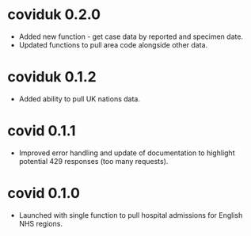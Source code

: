 # coviduk 0.2.0

* Added new function - get case data by reported and specimen date.
* Updated functions to pull area code alongside other data.

# coviduk 0.1.2

* Added ability to pull UK nations data.

# covid 0.1.1

* Improved error handling and update of documentation to highlight potential 429 responses (too many requests).

# covid 0.1.0

* Launched with single function to pull hospital admissions for English NHS regions.
